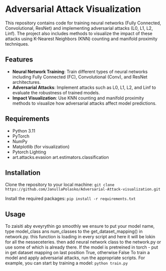 # Adversarial Attack Visualization

This repository contains code for training neural networks (Fully Connected, Convolutional, ResNet) and implementing adversarial attacks (L0, L1, L2, Linf). The project also includes methods to visualize the impact of these attacks using K-Nearest Neighbors (KNN) counting and manifold proximity techniques.

## Features

- **Neural Network Training**: Train different types of neural networks including Fully Connected (FC), Convolutional (Conv), and ResNet architectures.
- **Adversarial Attacks**: Implement attacks such as L0, L1, L2, and Linf to evaluate the robustness of trained models.
- **Impact Visualization**: Use KNN counting and manifold proximity methods to visualize how adversarial attacks affect model predictions.

## Requirements

- Python 3.11
- PyTorch
- NumPy
- Matplotlib (for visualization)
- Pytorch Lighting
- art.attacks.evasion art.estimators.classification

## Installation

Clone the repository to your local machine:
`git clone https://github.com/JanullaPolasko/Adversarial-Attack-visualization.git `

Install the required packages:
`pip install -r requirements.txt `

## Usage
To zaisiti aby eveyrythin go smoothly we ensure to put your model name, type model_class ans num_classes to the get_dataset_mapping() in network.py. this function is loading in every script and here it will be lokin for all the nesseceteries. then add neural network class to the network.py or use some of which is already there. If the model is pretreined in torch  - put in get dataset mapping on last position True, otherwise False
To train a model and apply adversarial attacks, run the appropriate scripts. For example, you can start by training a model:
`python train.py`

